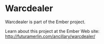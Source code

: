 # Warcdealer

Warcdealer is part of the Ember project.

Learn about this project at the Ember Web site: http://futuramerlin.com/ancillary/warcdealer/
